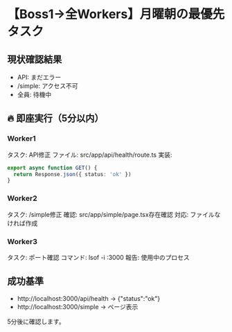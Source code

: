 # 【Boss1→全Workers】月曜朝の最優先タスク

## 現状確認結果
- API: まだエラー
- /simple: アクセス不可
- 全員: 待機中

## 🔥 即座実行（5分以内）

### Worker1
タスク: API修正
ファイル: src/app/api/health/route.ts
実装: 
```typescript
export async function GET() {
  return Response.json({ status: 'ok' })
}
```

### Worker2
タスク: /simple修正
確認: src/app/simple/page.tsx存在確認
対応: ファイルなければ作成

### Worker3
タスク: ポート確認
コマンド: lsof -i :3000
報告: 使用中のプロセス

## 成功基準
- http://localhost:3000/api/health → {"status":"ok"}
- http://localhost:3000/simple → ページ表示

5分後に確認します。